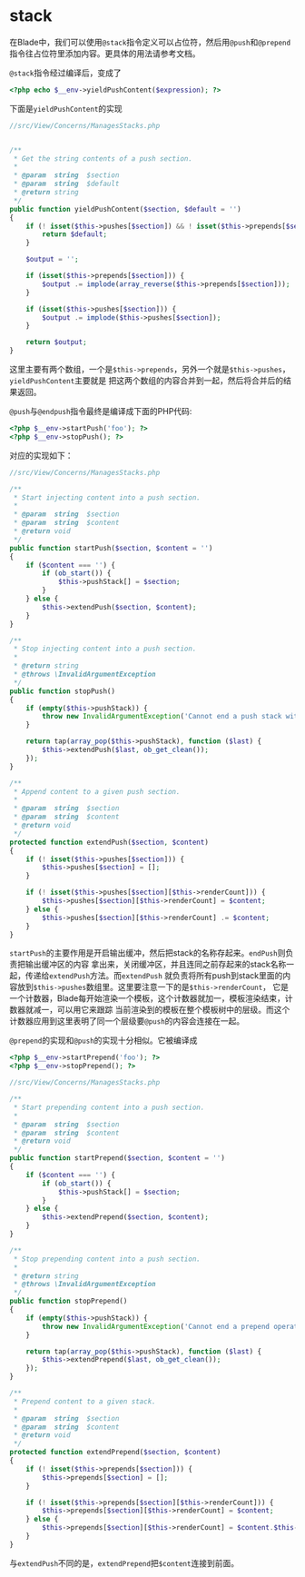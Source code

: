 # stack

在Blade中，我们可以使用`@stack`指令定义可以占位符，然后用`@push`和`@prepend`指令往占位符里添加内容。更具体的用法请参考文档。

`@stack`指令经过编译后，变成了

```php
<?php echo $__env->yieldPushContent($expression); ?>
```

下面是`yieldPushContent`的实现

```php
//src/View/Concerns/ManagesStacks.php


/**
 * Get the string contents of a push section.
 *
 * @param  string  $section
 * @param  string  $default
 * @return string
 */
public function yieldPushContent($section, $default = '')
{
    if (! isset($this->pushes[$section]) && ! isset($this->prepends[$section])) {
        return $default;
    }

    $output = '';

    if (isset($this->prepends[$section])) {
        $output .= implode(array_reverse($this->prepends[$section]));
    }

    if (isset($this->pushes[$section])) {
        $output .= implode($this->pushes[$section]);
    }

    return $output;
}
```

这里主要有两个数组，一个是`$this->prepends`，另外一个就是`$this->pushes`，`yieldPushContent`主要就是
把这两个数组的内容合并到一起，然后将合并后的结果返回。

`@push`与`@endpush`指令最终是编译成下面的PHP代码:

```php
<?php $__env->startPush('foo'); ?>
<?php $__env->stopPush(); ?>
```

对应的实现如下：

```php
//src/View/Concerns/ManagesStacks.php

/**
 * Start injecting content into a push section.
 *
 * @param  string  $section
 * @param  string  $content
 * @return void
 */
public function startPush($section, $content = '')
{
    if ($content === '') {
        if (ob_start()) {
            $this->pushStack[] = $section;
        }
    } else {
        $this->extendPush($section, $content);
    }
}

/**
 * Stop injecting content into a push section.
 *
 * @return string
 * @throws \InvalidArgumentException
 */
public function stopPush()
{
    if (empty($this->pushStack)) {
        throw new InvalidArgumentException('Cannot end a push stack without first starting one.');
    }

    return tap(array_pop($this->pushStack), function ($last) {
        $this->extendPush($last, ob_get_clean());
    });
}

/**
 * Append content to a given push section.
 *
 * @param  string  $section
 * @param  string  $content
 * @return void
 */
protected function extendPush($section, $content)
{
    if (! isset($this->pushes[$section])) {
        $this->pushes[$section] = [];
    }

    if (! isset($this->pushes[$section][$this->renderCount])) {
        $this->pushes[$section][$this->renderCount] = $content;
    } else {
        $this->pushes[$section][$this->renderCount] .= $content;
    }
}
```

`startPush`的主要作用是开启输出缓冲，然后把stack的名称存起来。`endPush`则负责把输出缓冲区的内容
拿出来，关闭缓冲区，并且连同之前存起来的stack名称一起，传递给`extendPush`方法。而`extendPush`
就负责将所有push到stack里面的内容放到`$this->pushes`数组里。这里要注意一下的是`$this->renderCount`，
它是一个计数器，Blade每开始渲染一个模板，这个计数器就加一，模板渲染结束，计数器就减一，可以用它来跟踪
当前渲染到的模板在整个模板树中的层级。而这个计数器应用到这里表明了同一个层级要`@push`的内容会连接在一起。

`@prepend`的实现和`@push`的实现十分相似。它被编译成

```php
<?php $__env->startPrepend('foo'); ?>
<?php $__env->stopPrepend(); ?>
```

```php
//src/View/Concerns/ManagesStacks.php

/**
 * Start prepending content into a push section.
 *
 * @param  string  $section
 * @param  string  $content
 * @return void
 */
public function startPrepend($section, $content = '')
{
    if ($content === '') {
        if (ob_start()) {
            $this->pushStack[] = $section;
        }
    } else {
        $this->extendPrepend($section, $content);
    }
}

/**
 * Stop prepending content into a push section.
 *
 * @return string
 * @throws \InvalidArgumentException
 */
public function stopPrepend()
{
    if (empty($this->pushStack)) {
        throw new InvalidArgumentException('Cannot end a prepend operation without first starting one.');
    }

    return tap(array_pop($this->pushStack), function ($last) {
        $this->extendPrepend($last, ob_get_clean());
    });
}

/**
 * Prepend content to a given stack.
 *
 * @param  string  $section
 * @param  string  $content
 * @return void
 */
protected function extendPrepend($section, $content)
{
    if (! isset($this->prepends[$section])) {
        $this->prepends[$section] = [];
    }

    if (! isset($this->prepends[$section][$this->renderCount])) {
        $this->prepends[$section][$this->renderCount] = $content;
    } else {
        $this->prepends[$section][$this->renderCount] = $content.$this->prepends[$section][$this->renderCount];
    }
}
```

与`extendPush`不同的是，`extendPrepend`把`$content`连接到前面。